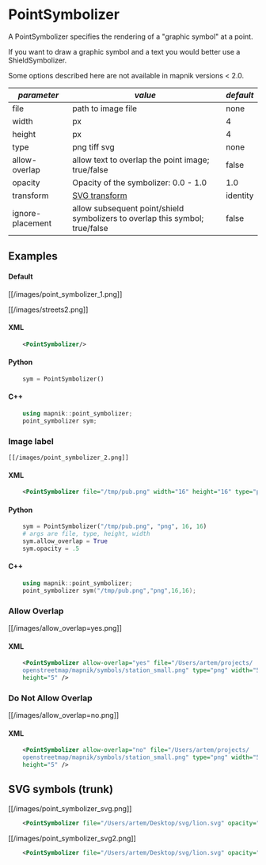 <!-- Name: PointSymbolizer -->
<!-- Version: 19 -->
<!-- Last-Modified: 2011/03/02 01:02:42 -->
<!-- Author: Ldp -->
# PointSymbolizer

A PointSymbolizer specifies the rendering of a "graphic symbol" at a point.

If you want to draw a graphic symbol and a text you would better use a ShieldSymbolizer.

Some options described here are not available in mapnik versions < 2.0.

| *parameter* | *value*  | *default* |
--------------|---------|-----------|
| file    |  path to image file | none |
| width | px | 4 |
| height | px | 4 |
| type | png tiff svg | none |
| allow-overlap | allow text to overlap the point image; true/false | false |
| opacity | Opacity of the symbolizer: 0.0 - 1.0 | 1.0 | 
|   transform    |   [SVG transform](http://www.w3.org/TR/SVG/coords.html#TransformAttribute) | identity |
|   ignore-placement | allow subsequent point/shield symbolizers to overlap this symbol; true/false | false |

## Examples

#### Default

[[/images/point_symbolizer_1.png]]

[[/images/streets2.png]]

#### XML

```xml
    <PointSymbolizer/> 
```

#### Python

```python
    sym = PointSymbolizer()
```

#### C++

```cpp
    using mapnik::point_symbolizer;
    point_symbolizer sym;
```
    
### Image label
    

    [[/images/point_symbolizer_2.png]]
    
#### XML

```xml
    <PointSymbolizer file="/tmp/pub.png" width="16" height="16" type="png" /> 
```

#### Python

```python
    sym = PointSymbolizer("/tmp/pub.png", "png", 16, 16)
    # args are file, type, height, width
    sym.allow_overlap = True
    sym.opacity = .5
```

#### C++
 
```cpp
    using mapnik::point_symbolizer;
    point_symbolizer sym("/tmp/pub.png","png",16,16);
```

### Allow Overlap

[[/images/allow_overlap=yes.png]]

#### XML

```xml
    <PointSymbolizer allow-overlap="yes" file="/Users/artem/projects/ 
    openstreetmap/mapnik/symbols/station_small.png" type="png" width="5"  
    height="5" />
```

### Do Not Allow Overlap

[[/images/allow_overlap=no.png]]

#### XML

```xml
    <PointSymbolizer allow-overlap="no" file="/Users/artem/projects/ 
    openstreetmap/mapnik/symbols/station_small.png" type="png" width="5"  
    height="5" />
```

## SVG symbols (trunk)

[[/images/point_symbolizer_svg.png]]

```xml
    <PointSymbolizer file="/Users/artem/Desktop/svg/lion.svg" opacity="1.0" transform="scale(0.2,0.2)" />
```

[[/images/point_symbolizer_svg2.png]]

```xml
    <PointSymbolizer file="/Users/artem/Desktop/svg/lion.svg" opacity="1.0" transform="rotate(45) scale(0.4,0.4)" />
```
